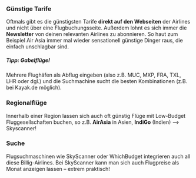 ### Günstige Tarife
Oftmals gibt es die günstigsten Tarife **direkt auf den Webseiten** der Airlines und nicht über eine Flugbuchungsseite. Außerdem lohnt es sich immer die **Newsletter** von deinen relevanten Airlines zu abonnieren. So haut zum Beispiel Air Asia immer mal wieder sensationell günstige Dinger raus, die einfach unschlagbar sind.

##### Tipp: Gabelflüge!
Mehrere Flughäfen als Abflug eingeben (also z.B. MUC, MXP, FRA, TXL, LHR oder dgl.) und die Suchmachine sucht die besten Kombinationen (z.B. bei Kayak.de möglich). 

### Regionalflüge
Innerhalb einer Region lassen sich auch oft günstig Flüge mit Low-Budget Fluggesellschaften buchen, so z.B. **AirAsia** in Asien, **IndiGo** (Indien) --> Skyscanner!

### Suche
Flugsuchmaschinen wie SkyScanner oder WhichBudget integrieren auch all diese Billig-Airlines. Bei SkyScanner kann man sich auch Flugpreise als Monat anzeigen lassen – extrem praktisch!
